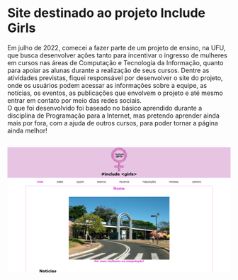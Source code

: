 # Site destinado ao projeto Include Girls

Em julho de 2022, comecei a fazer parte de um projeto de ensino, na UFU, que busca desenvolver ações tanto para incentivar o ingresso de mulheres em cursos nas áreas de Computação e Tecnologia da Informação, quanto para apoiar as alunas durante a realização de seus cursos. 
Dentre as atividades previstas, fiquei responsável por desenvolver o site do projeto, onde os usuários podem acessar as informações sobre a equipe, as notícias, os eventos, as publicações que envolvem o projeto e até mesmo entrar em contato por meio das redes sociais.
<br>
O que foi desenvolvido foi baseado no básico aprendido durante a disciplina de Programação para a Internet, mas pretendo aprender ainda mais por fora, com a ajuda de outros cursos, para poder tornar a página ainda melhor!

## 
![Site Preview](https://github.com/annaletycia/includegirls/blob/main/readme/printSite.png)

